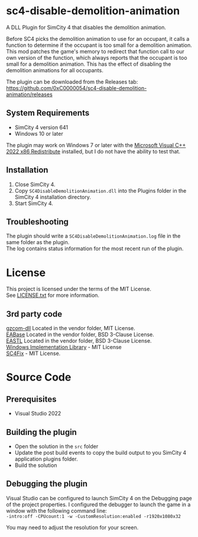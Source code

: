 # sc4-disable-demolition-animation

A DLL Plugin for SimCity 4 that disables the demolition animation.   

Before SC4 picks the demolition animation to use for an occupant, it calls a function to determine if the occupant
is too small for a demolition animation.
This mod patches the game's memory to redirect that function call to our own version of the function, which always reports
that the occupant is too small for a demolition animation.
This has the effect of disabling the demolition animations for all occupants.

The plugin can be downloaded from the Releases tab: https://github.com/0xC0000054/sc4-disable-demolition-animation/releases

## System Requirements

* SimCity 4 version 641
* Windows 10 or later

The plugin may work on Windows 7 or later with the [Microsoft Visual C++ 2022 x86 Redistribute](https://aka.ms/vs/17/release/vc_redist.x86.exe) installed, but I do not have the ability to test that.

## Installation

1. Close SimCity 4.
2. Copy `SC4DisableDemolitionAnimation.dll` into the Plugins folder in the SimCity 4 installation directory.
3. Start SimCity 4.

## Troubleshooting

The plugin should write a `SC4DisableDemolitionAnimation.log` file in the same folder as the plugin.    
The log contains status information for the most recent run of the plugin.

# License

This project is licensed under the terms of the MIT License.    
See [LICENSE.txt](LICENSE.txt) for more information.

## 3rd party code

[gzcom-dll](https://github.com/nsgomez/gzcom-dll/tree/master) Located in the vendor folder, MIT License.    
[EABase](https://github.com/electronicarts/EABase) Located in the vendor folder, BSD 3-Clause License.    
[EASTL](https://github.com/electronicarts/EASTL) Located in the vendor folder, BSD 3-Clause License.    
[Windows Implementation Library](https://github.com/microsoft/wil) - MIT License    
[SC4Fix](https://github.com/nsgomez/sc4fix) - MIT License.    

# Source Code

## Prerequisites

* Visual Studio 2022

## Building the plugin

* Open the solution in the `src` folder
* Update the post build events to copy the build output to you SimCity 4 application plugins folder.
* Build the solution

## Debugging the plugin

Visual Studio can be configured to launch SimCity 4 on the Debugging page of the project properties.
I configured the debugger to launch the game in a window with the following command line:    
`-intro:off -CPUcount:1 -w -CustomResolution:enabled -r1920x1080x32`

You may need to adjust the resolution for your screen.
